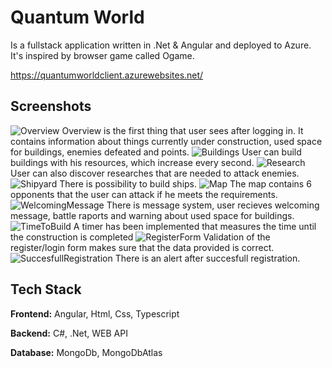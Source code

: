 
# Quantum World

Is a fullstack application written in .Net & Angular and deployed to Azure. It's inspired by browser game called Ogame.

https://quantumworldclient.azurewebsites.net/


## Screenshots

![Overview](https://user-images.githubusercontent.com/51667954/225307430-01c3235b-709e-4eb6-906e-f31dec28ce67.png)
Overview is the first thing that user sees after logging in. It contains information about things currently under construction, used space for buildings, enemies defeated and points.
![Buildings](https://images2.imgbox.com/28/19/mmZa5odn_o.png)
User can build buildings with his resources, which increase every second.
![Research](https://images2.imgbox.com/cd/9d/0B5TPghZ_o.png)
User can also discover researches that are needed to attack enemies.
![Shipyard](https://images2.imgbox.com/6b/8e/WQR0A5xS_o.png)
There is possibility to build ships.
![Map](https://images2.imgbox.com/35/e8/PjUz1IFR_o.png)
The map contains 6 opponents that the user can attack if he meets the requirements.
![WelcomingMessage](https://images2.imgbox.com/9a/a4/QwoaLg3R_o.png)
There is message system, user recieves welcoming message, battle raports and warning about used space for buildings.
![TimeToBuild](https://images2.imgbox.com/be/48/N93hpRtG_o.png)
A timer has been implemented that measures the time until the construction is completed
![RegisterForm]([https://imgbox.com/EwdJRIg6](https://images2.imgbox.com/75/ca/EwdJRIg6_o.png))
Validation of the register/login form makes sure that the data provided is correct.
![SuccesfullRegistration](https://images2.imgbox.com/0f/d7/3UsrlLqU_o.png)
There is an alert after succesfull registration.



## Tech Stack

**Frontend:** Angular, Html, Css, Typescript

**Backend:** C#, .Net, WEB API

**Database:** MongoDb, MongoDbAtlas

